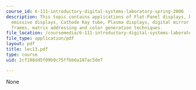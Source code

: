 ```yaml
---
course_id: 6-111-introductory-digital-systems-laboratory-spring-2006
description: This topic contains applications of Flat-Panel displays, human eyes,
  emissive displays, Cathode Ray tube, Plasma displays, digital mirror device, composite
  frames, matrix addressing and color generation techniques.
file_location: /coursemedia/6-111-introductory-digital-systems-laboratory-spring-2006/2cf188dd5f09b9c75ffbb6a187ac5de7_lec13.pdf
file_type: application/pdf
layout: pdf
title: lec13.pdf
type: course
uid: 2cf188dd5f09b9c75ffbb6a187ac5de7

---
```

None